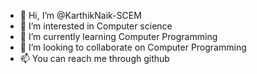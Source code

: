 - 👋 Hi, I’m @KarthikNaik-SCEM
- 👀 I’m interested in Computer science
- 🌱 I’m currently learning Computer Programming
- 💞️ I’m looking to collaborate on Computer Programming
- 📫 You can reach me through github

<!---
KarthikNaik-SCEM/KarthikNaik-SCEM is a ✨ special ✨ repository because its `README.md` (this file) appears on your GitHub profile.
You can click the Preview link to take a look at your changes.
--->
